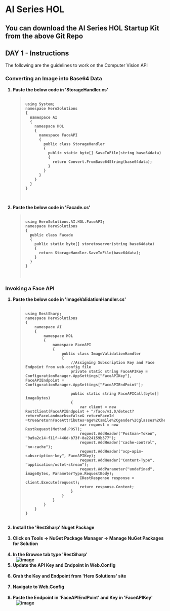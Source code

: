 <h1>AI Series HOL</h1>
<h2>You can download the AI Series HOL Startup Kit from the above Git Repo</h2>
<h2>DAY 1 - Instructions</h2>
<p>The following are the guidelines to work on the Computer Vision API</p>
<h3>Converting an Image into Base64 Data</h3>
<ol>
  <strong>
  	<li>Paste the below code in 'StorageHandler.cs'</li>
  	<blockquote>
        <pre>
           <code>
using System;
namespace HeroSolutions
{
  namespace AI
  {
    namespace HOL
    {
      namespace FaceAPI
      {
        public class StorageHandler
        {
          public static byte[] SaveToFile(string base64data)
          {
            return Convert.FromBase64String(base64data);
          }
        }
      }
    }
  } 
}
            </code>
        </pre>
   </blockquote>

   <li>Paste the below code in 'Facade.cs'</li>
  	<blockquote>
    <pre>
      <code>
using HeroSolutions.AI.HOL.FaceAPI;
namespace HeroSolutions
{
  public class Facade
  {
    public static byte[] storetoserver(string base64data)
    {
      return StorageHandler.SaveToFile(base64data);
    }
  }
}
      </code>
    </pre>
</blockquote>
</strong>
</ol>

<h3>Invoking a Face API</h3>
<ol>
  <strong>
    <li>Paste the below code in 'ImageValidationHandler.cs'</li>
    <blockquote>
<pre>
         <code>
using RestSharp;
namespace HeroSolutions
{
    namespace AI
    {
        namespace HOL
        {
            namespace FaceAPI
            {
                public class ImageValidationHandler
                {
                    //Assigning Subscription Key and Face Endpoint from web.config file
                    private static string FaceAPIKey = ConfigurationManager.AppSettings["FaceAPIKey"], FaceAPIEndpoint = ConfigurationManager.AppSettings["FaceAPIEndPoint"];
                    &nbsp;&nbsp;
                    public static string FaceAPICall(byte[] imageBytes)
                    {
                        var client = new RestClient(FaceAPIEndpoint + "/face/v1.0/detect?returnFaceLandmarks=false& returnFaceId =true&returnFaceAttributes=age%2Csmile%2Cgender%2Cglasses%2CheadPose%2CfacialHair%2Cemotion%2Cmakeup&%20returnFaceId%20=true");
                        var request = new RestRequest(Method.POST);
                        request.AddHeader("Postman-Token", "9a9a2c14-f11f-446d-b73f-8a224159b377");
                        request.AddHeader("cache-control", "no-cache");
                        request.AddHeader("ocp-apim-subscription-key", FaceAPIKey);
                        request.AddHeader("Content-Type", "application/octet-stream");
                        request.AddParameter("undefined", imageBytes, ParameterType.RequestBody);
                        IRestResponse response = client.Execute(request);
                        return response.Content;
                    }
                }
            }
        }
    }
}
          </code>
</pre>
</blockquote>
   <li>Install the 'RestSharp' Nuget Package</li>
   &nbsp;&nbsp;
     <li>Click on Tools -> NuGet Package Manager -> Manage NuGet Packages for Solution</li>
     &nbsp;&nbsp;
     <li>In the Browse tab type 'RestSharp'</li>
     &nbsp;&nbsp;
       <img src="http://139.59.61.161/MSWorkshop2019/1.PNG" alt="image" style="max-width:100%;">
    <li>Update the API Key and Endpoint in Web.Config</li>
    &nbsp;&nbsp;
      <li>Grab the Key and Endpoint from 'Hero Solutions' site</li>
      &nbsp;&nbsp;
      <li>Navigate to Web.Config</li>
      &nbsp;&nbsp;
      <li>Paste the Endpoint in 'FaceAPIEndPoint' and Key in 'FaceAPIKey'</li>
      &nbsp;&nbsp;
        <img src="http://139.59.61.161/MSWorkshop2019/2.PNG" alt="image" style="max-width: 100%;">

</strong>

</ol>


